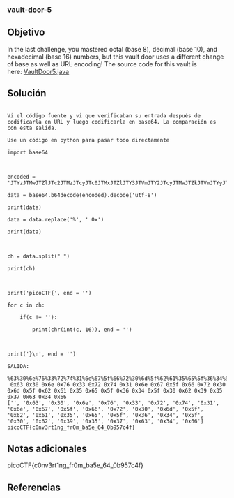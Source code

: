 ### vault-door-5
## Objetivo
In the last challenge, you mastered octal (base 8), decimal (base 10), and hexadecimal (base 16) numbers, but this vault door uses a different change of base as well as URL encoding! The source code for this vault is here: [VaultDoor5.java](https://jupiter.challenges.picoctf.org/static/d31ce4356bdfd15d33a9af7e35ab4d0a/VaultDoor5.java)
## Solución 
```shell
  
Vi el código fuente y vi que verificaban su entrada después de codificarla en URL y luego codificarla en base64. La comparación es con esta salida.

Use un código en python para pasar todo directamente

import base64

  

encoded = 'JTYzJTMwJTZlJTc2JTMzJTcyJTc0JTMxJTZlJTY3JTVmJTY2JTcyJTMwJTZkJTVmJTYyJTYxJTM1JTY1JTVmJTM2JTM0JTVmJTMwJTYyJTM5JTM1JTM3JTYzJTM0JTY2'

data = base64.b64decode(encoded).decode('utf-8')

print(data)

data = data.replace('%', ' 0x')

print(data)

  

ch = data.split(" ")

print(ch)

  

print('picoCTF{', end = '')

for c in ch:

    if(c != ''):

        print(chr(int(c, 16)), end = '')

  

print('}\n', end = '')

SALIDA:

%63%30%6e%76%33%72%74%31%6e%67%5f%66%72%30%6d%5f%62%61%35%65%5f%36%34%5f%30%62%39%35%37%63%34%66
 0x63 0x30 0x6e 0x76 0x33 0x72 0x74 0x31 0x6e 0x67 0x5f 0x66 0x72 0x30 0x6d 0x5f 0x62 0x61 0x35 0x65 0x5f 0x36 0x34 0x5f 0x30 0x62 0x39 0x35 0x37 0x63 0x34 0x66
['', '0x63', '0x30', '0x6e', '0x76', '0x33', '0x72', '0x74', '0x31', '0x6e', '0x67', '0x5f', '0x66', '0x72', '0x30', '0x6d', '0x5f', '0x62', '0x61', '0x35', '0x65', '0x5f', '0x36', '0x34', '0x5f', '0x30', '0x62', '0x39', '0x35', '0x37', '0x63', '0x34', '0x66']
picoCTF{c0nv3rt1ng_fr0m_ba5e_64_0b957c4f}
```
## Notas adicionales
picoCTF{c0nv3rt1ng_fr0m_ba5e_64_0b957c4f}
## Referencias
